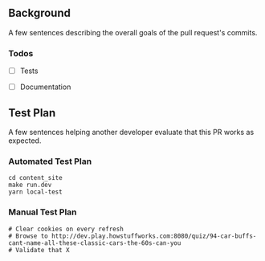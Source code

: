 ## Background

A few sentences describing the overall goals of the pull request's commits.

### Todos
- [ ] Tests
- [ ] Documentation


## Test Plan

A few sentences helping another developer evaluate that this PR works as expected.

### Automated Test Plan

```
cd content_site
make run.dev
yarn local-test
```

### Manual Test Plan
```
# Clear cookies on every refresh
# Browse to http://dev.play.howstuffworks.com:8080/quiz/94-car-buffs-cant-name-all-these-classic-cars-the-60s-can-you
# Validate that X
```
